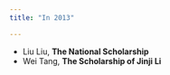 ```yaml
---
title: "In 2013"

---
```


- Liu Liu, **The National Scholarship**
- Wei Tang, **The Scholarship of Jinji Li**
